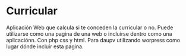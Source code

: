 # Curricular
Aplicación Web que calcula si te conceden la curricular o no.
Puede utilizarse como una pagina de una web o incluirse dentro como una aplicaciónn.
Con php css y html.
Para daupv utilizando worpress como lugar dónde incluir esta pagina.
